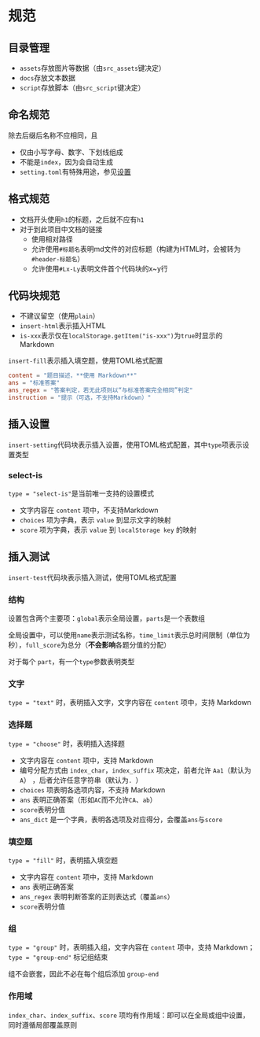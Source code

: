# 规范
## 目录管理
* `assets`存放图片等数据（由`src_assets`键决定）
* `docs`存放文本数据
* `script`存放脚本（由`src_script`键决定）

## 命名规范
除去后缀后名称不应相同，且
- 仅由小写字母、数字、下划线组成
- 不能是`index`，因为会自动生成
- `setting.toml`有特殊用途，参见[设置](settings.md)

## 格式规范
* 文档开头使用`h1`的标题，之后就不应有`h1`
* 对于到此项目中文档的链接
	* 使用相对路径
	* 允许使用`#标题名`表明md文件的对应标题（构建为HTML时，会被转为`#header-标题名`）
	* 允许使用`#Lx-Ly`表明文件首个代码块的x~y行

## 代码块规范
* 不建议留空（使用`plain`）
* `insert-html`表示插入HTML
* `is-xxx`表示仅在`localStorage.getItem("is-xxx")`为`true`时显示的Markdown

`insert-fill`表示插入填空题，使用TOML格式配置
```toml
content = "题目描述，**使用 Markdown**"
ans = "标准答案"
ans_regex = "答案判定，若无此项则以“与标准答案完全相同”判定"
instruction = "提示（可选，不支持Markdown）"
```

## 插入设置
`insert-setting`代码块表示插入设置，使用TOML格式配置，其中`type`项表示设置类型

### select-is
`type = "select-is"`是当前唯一支持的设置模式
* 文字内容在 `content` 项中，不支持Markdown
* `choices` 项为字典，表示 `value` 到显示文字的映射
* `score` 项为字典，表示 `value` 到 `localStorage key` 的映射

## 插入测试
`insert-test`代码块表示插入测试，使用TOML格式配置

### 结构
设置包含两个主要项：`global`表示全局设置，`parts`是一个表数组

全局设置中，可以使用`name`表示测试名称，`time_limit`表示总时间限制（单位为秒），`full_score`为总分（**不会影响**各题分值的分配）

对于每个 `part`，有一个`type`参数表明类型

### 文字
`type = "text"` 时，表明插入文字，文字内容在 `content` 项中，支持 Markdown

### 选择题
`type = "choose"` 时，表明插入选择题
* 文字内容在 `content` 项中，支持 Markdown
* 编号分配方式由 `index_char`，`index_suffix` 项决定，前者允许 `Aa1`（默认为`A`） ，后者允许任意字符串（默认为`. `）
* `choices` 项表明各选项内容，不支持 Markdown
* `ans` 表明正确答案（形如`AC`而不允许`CA`、`ab`）
* `score`表明分值
* `ans_dict` 是一个字典，表明各选项及对应得分，会覆盖`ans`与`score`

### 填空题
`type = "fill"` 时，表明插入填空题
* 文字内容在 `content` 项中，支持 Markdown
* `ans` 表明正确答案
* `ans_regex` 表明判断答案的正则表达式（覆盖`ans`）
* `score`表明分值

### 组
`type = "group"` 时，表明插入组，文字内容在 `content` 项中，支持 Markdown；`type = "group-end"` 标记组结束

组不会嵌套，因此不必在每个组后添加 `group-end`

### 作用域
`index_char`、`index_suffix`、`score` 项均有作用域：即可以在全局或组中设置，同时遵循局部覆盖原则
